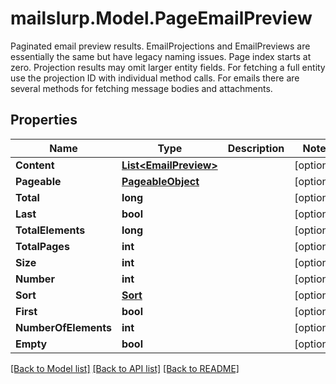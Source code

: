 # mailslurp.Model.PageEmailPreview
Paginated email preview results. EmailProjections and EmailPreviews are essentially the same but have legacy naming issues. Page index starts at zero. Projection results may omit larger entity fields. For fetching a full entity use the projection ID with individual method calls. For emails there are several methods for fetching message bodies and attachments.
## Properties

Name | Type | Description | Notes
------------ | ------------- | ------------- | -------------
**Content** | [**List&lt;EmailPreview&gt;**](EmailPreview) |  | [optional] 
**Pageable** | [**PageableObject**](PageableObject) |  | [optional] 
**Total** | **long** |  | [optional] 
**Last** | **bool** |  | [optional] 
**TotalElements** | **long** |  | [optional] 
**TotalPages** | **int** |  | [optional] 
**Size** | **int** |  | [optional] 
**Number** | **int** |  | [optional] 
**Sort** | [**Sort**](Sort) |  | [optional] 
**First** | **bool** |  | [optional] 
**NumberOfElements** | **int** |  | [optional] 
**Empty** | **bool** |  | [optional] 

[[Back to Model list]](../README#documentation-for-models) [[Back to API list]](../README#documentation-for-api-endpoints) [[Back to README]](../README)

